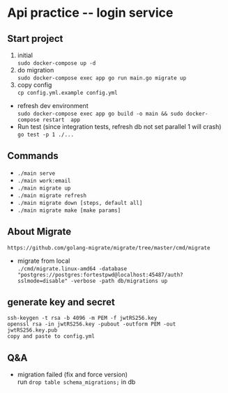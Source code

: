 # Api practice -- login service
## Start project
1. initial  
`sudo docker-compose up -d`
2. do migration  
`sudo docker-compose exec app go run main.go migrate up`
3. copy config  
`cp config.yml.example config.yml`

* refresh dev environment   
`sudo docker-compose exec app go build -o main && sudo docker-compose restart  app`
* Run test (since integration tests, refresh db not set parallel 1 will crash)  
`go test -p 1 ./...`

## Commands
* `./main serve`
* `./main work:email`
* `./main migrate up`
* `./main migrate refresh`
* `./main migrate down [steps, default all]` 
* `./main migrate make [make params]`

## About Migrate  
`https://github.com/golang-migrate/migrate/tree/master/cmd/migrate`
* migrate from local   
`./cmd/migrate.linux-amd64 -database "postgres://postgres:fortestpwd@localhost:45487/auth?sslmode=disable" -verbose -path db/migrations up`

## generate key and secret 
`ssh-keygen -t rsa -b 4096 -m PEM -f jwtRS256.key`  
`openssl rsa -in jwtRS256.key -pubout -outform PEM -out jwtRS256.key.pub`  
`copy and paste to config.yml`

## Q&A

* migration failed (fix and force version)  
run  `drop table schema_migrations;` in db
